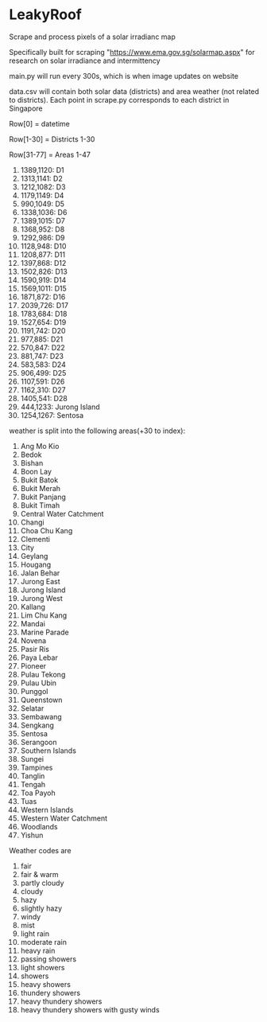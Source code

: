 # LeakyRoof

Scrape and process pixels of a solar irradianc map

Specifically built for scraping "https://www.ema.gov.sg/solarmap.aspx" for research on solar irradiance and intermittency  

main.py will run every 300s, which is when image updates on website

data.csv will contain both solar data (districts) and area weather (not related to districts).
Each point in scrape.py corresponds to each district in Singapore

Row[0] = datetime

Row[1-30] = Districts 1-30

Row[31-77] = Areas 1-47

<ol>
<li>1389,1120: D1
<li>1313,1141: D2
<li>1212,1082: D3
<li>1179,1149: D4
<li>990,1049: D5
<li>1338,1036: D6
<li>1389,1015: D7
<li>1368,952: D8
<li>1292,986: D9
<li>1128,948: D10
<li>1208,877: D11
<li>1397,868: D12
<li>1502,826: D13
<li>1590,919: D14
<li>1569,1011: D15
<li>1871,872: D16
<li>2039,726: D17
<li>1783,684: D18
<li>1527,654: D19
<li>1191,742: D20
<li>977,885: D21
<li>570,847: D22
<li>881,747: D23
<li>583,583: D24
<li>906,499: D25
<li>1107,591: D26
<li>1162,310: D27
<li>1405,541: D28
<li>444,1233: Jurong Island
<li>1254,1267: Sentosa
</ol>

weather is split into the following areas(+30 to index):
<ol>
<li>Ang Mo Kio
<li>Bedok
<li>Bishan
<li>Boon Lay
<li>Bukit Batok
<li>Bukit Merah
<li>Bukit Panjang
<li>Bukit Timah
<li>Central Water Catchment
<li>Changi
<li>Choa Chu Kang
<li>Clementi
<li>City
<li>Geylang
<li>Hougang
<li>Jalan Behar
<li>Jurong East
<li>Jurong Island
<li>Jurong West
<li>Kallang
<li>Lim Chu Kang
<li>Mandai
<li>Marine Parade
<li>Novena
<li>Pasir Ris
<li>Paya Lebar
<li>Pioneer
<li>Pulau Tekong
<li>Pulau Ubin
<li>Punggol
<li>Queenstown
<li>Selatar
<li>Sembawang
<li>Sengkang
<li>Sentosa
<li>Serangoon
<li>Southern Islands
<li>Sungei
<li>Tampines
<li>Tanglin
<li>Tengah
<li>Toa Payoh
<li>Tuas
<li>Western Islands
<li>Western Water Catchment
<li>Woodlands
<li>Yishun
</ol>

Weather codes are

<ol>
<li>fair
<li>fair & warm
<li>partly cloudy
<li>cloudy
<li>hazy
<li>slightly hazy
<li>windy
<li>mist
<li>light rain
<li>moderate rain
<li>heavy rain
<li>passing showers
<li>light showers
<li>showers
<li>heavy showers
<li>thundery showers
<li>heavy thundery showers
<li>heavy thundery showers with gusty winds
</ol>